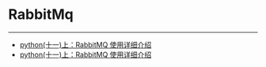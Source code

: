 # RabbitMq
***

- [python(十一)上：RabbitMQ 使用详细介绍](https://blog.csdn.net/fgf00/article/details/52872730)
- [python(十一)上：RabbitMQ 使用详细介绍](https://blog.csdn.net/fgf00/article/details/52872730)